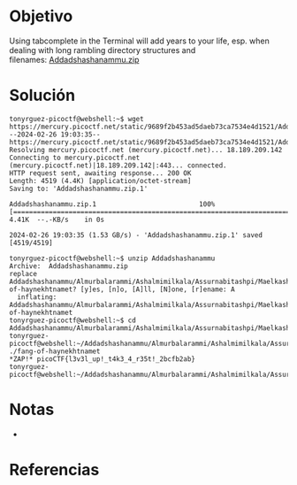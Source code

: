 # Objetivo
Using tabcomplete in the Terminal will add years to your life, esp. when dealing with long rambling directory structures and filenames: [Addadshashanammu.zip](https://mercury.picoctf.net/static/9689f2b453ad5daeb73ca7534e4d1521/Addadshashanammu.zip)

# Solución
```
tonyrguez-picoctf@webshell:~$ wget https://mercury.picoctf.net/static/9689f2b453ad5daeb73ca7534e4d1521/Addadshashanammu.zip
--2024-02-26 19:03:35--  https://mercury.picoctf.net/static/9689f2b453ad5daeb73ca7534e4d1521/Addadshashanammu.zip
Resolving mercury.picoctf.net (mercury.picoctf.net)... 18.189.209.142
Connecting to mercury.picoctf.net (mercury.picoctf.net)|18.189.209.142|:443... connected.
HTTP request sent, awaiting response... 200 OK
Length: 4519 (4.4K) [application/octet-stream]
Saving to: 'Addadshashanammu.zip.1'

Addadshashanammu.zip.1                          100%[=====================================================================================================>]   4.41K  --.-KB/s    in 0s      

2024-02-26 19:03:35 (1.53 GB/s) - 'Addadshashanammu.zip.1' saved [4519/4519]

tonyrguez-picoctf@webshell:~$ unzip Addadshashanammu
Archive:  Addadshashanammu.zip
replace Addadshashanammu/Almurbalarammi/Ashalmimilkala/Assurnabitashpi/Maelkashishi/Onnissiralis/Ularradallaku/fang-of-haynekhtnamet? [y]es, [n]o, [A]ll, [N]one, [r]ename: A
  inflating: Addadshashanammu/Almurbalarammi/Ashalmimilkala/Assurnabitashpi/Maelkashishi/Onnissiralis/Ularradallaku/fang-of-haynekhtnamet  
tonyrguez-picoctf@webshell:~$ cd Addadshashanammu/Almurbalarammi/Ashalmimilkala/Assurnabitashpi/Maelkashishi/Onnissiralis/Ularradallaku/
tonyrguez-picoctf@webshell:~/Addadshashanammu/Almurbalarammi/Ashalmimilkala/Assurnabitashpi/Maelkashishi/Onnissiralis/Ularradallaku$ ./fang-of-haynekhtnamet 
*ZAP!* picoCTF{l3v3l_up!_t4k3_4_r35t!_2bcfb2ab}
tonyrguez-picoctf@webshell:~/Addadshashanammu/Almurbalarammi/Ashalmimilkala/Assurnabitashpi/Maelkashishi/Onnissiralis/Ularradallaku$ 
```

# Notas
- 

# Referencias